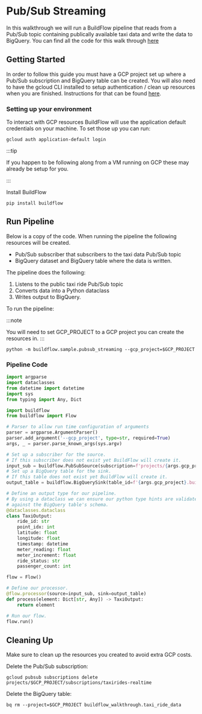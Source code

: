 # Pub/Sub Streaming

In this walkthrough we will run a BuildFlow pipeline that reads from a Pub/Sub topic containing publically available taxi data and write the data to BigQuery. You can find all the code for this walk through [here](https://github.com/launchflow/buildflow/blob/main/buildflow/samples/pubsub_walkthrough.py)

## Getting Started

In order to follow this guide you must have a GCP project set up where a Pub/Sub subscription and BigQuery table can be created. You will also need to have the gcloud CLI installed to setup authentication / clean up resources when you are finished. Instructions for that can be found [here](https://cloud.google.com/sdk/docs/install). 

### Setting up your environment

To interact with GCP resources BuildFlow will use the application default
credentials on your machine. To set those up you can run:

```
gcloud auth application-default login
```

:::tip

If you happen to be following along from a VM running on GCP these may already
be setup for you.

:::

Install BuildFlow

```
pip install buildflow
```

## Run Pipeline

Below is a copy of the code. When running the pipeline the following resources will be created.

- Pub/Sub subscriber that subscribers to the taxi data Pub/Sub topic
- BigQuery dataset and BigQuery table where the data is written.


The pipeline does the following:
1. Listens to the public taxi ride Pub/Sub topic
2. Converts data into a Python dataclass
3. Writes output to BigQuery.

To run the pipeline:

:::note

You will need to set GCP_PROJECT to a GCP project you can create the resources in.
:::

```
python -m buildflow.sample.pubsub_streaming --gcp_project=$GCP_PROJECT
```

### Pipeline Code

```python
import argparse
import dataclasses
from datetime import datetime
import sys
from typing import Any, Dict

import buildflow
from buildflow import Flow

# Parser to allow run time configuration of arguments
parser = argparse.ArgumentParser()
parser.add_argument('--gcp_project', type=str, required=True)
args, _ = parser.parse_known_args(sys.argv)

# Set up a subscriber for the source.
# If this subscriber does not exist yet BuildFlow will create it.
input_sub = buildflow.PubSubSource(subscription=f'projects/{args.gcp_project}/subscriptions/taxiride-sub')
# Set up a BigQuery table for the sink.
# If this table does not exist yet BuildFlow will create it.
output_table = buildflow.BigQuerySink(table_id=f'{args.gcp_project}.buildflow_walkthrough.taxi_ride_data')

# Define an output type for our pipeline.
# By using a dataclass we can ensure our python type hints are validated
# against the BigQuery table's schema.
@dataclasses.dataclass
class TaxiOutput:
    ride_id: str
    point_idx: int
    latitude: float
    longitude: float
    timestamp: datetime
    meter_reading: float
    meter_increment: float
    ride_status: str
    passenger_count: int

flow = Flow()

# Define our processor.
@flow.processor(source=input_sub, sink=output_table)
def process(element: Dict[str, Any]) -> TaxiOutput:
    return element

# Run our flow.
flow.run()
```

## Cleaning Up

Make sure to clean up the resources you created to avoid extra GCP costs.

Delete the Pub/Sub subscription:

```
gcloud pubsub subscriptions delete projects/$GCP_PROJECT/subscriptions/taxirides-realtime
```

Delete the BigQuery table:

```
bq rm --project=$GCP_PROJECT buildflow_walkthrough.taxi_ride_data
```